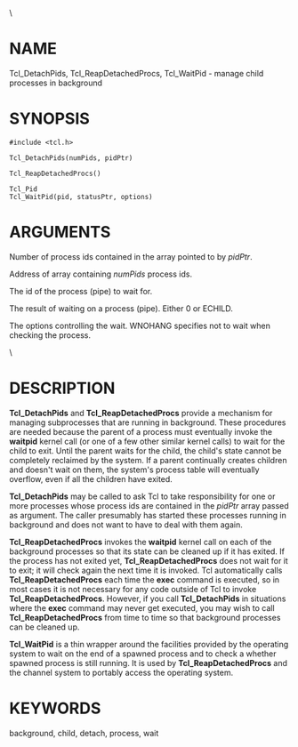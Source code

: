 \

# NAME

Tcl_DetachPids, Tcl_ReapDetachedProcs, Tcl_WaitPid - manage child
processes in background

# SYNOPSIS

    #include <tcl.h>

    Tcl_DetachPids(numPids, pidPtr)

    Tcl_ReapDetachedProcs()

    Tcl_Pid
    Tcl_WaitPid(pid, statusPtr, options)

# ARGUMENTS

Number of process ids contained in the array pointed to by *pidPtr*.

Address of array containing *numPids* process ids.

The id of the process (pipe) to wait for.

The result of waiting on a process (pipe). Either 0 or ECHILD.

The options controlling the wait. WNOHANG specifies not to wait when
checking the process.

\

# DESCRIPTION

**Tcl_DetachPids** and **Tcl_ReapDetachedProcs** provide a mechanism for
managing subprocesses that are running in background. These procedures
are needed because the parent of a process must eventually invoke the
**waitpid** kernel call (or one of a few other similar kernel calls) to
wait for the child to exit. Until the parent waits for the child, the
child\'s state cannot be completely reclaimed by the system. If a parent
continually creates children and doesn\'t wait on them, the system\'s
process table will eventually overflow, even if all the children have
exited.

**Tcl_DetachPids** may be called to ask Tcl to take responsibility for
one or more processes whose process ids are contained in the *pidPtr*
array passed as argument. The caller presumably has started these
processes running in background and does not want to have to deal with
them again.

**Tcl_ReapDetachedProcs** invokes the **waitpid** kernel call on each of
the background processes so that its state can be cleaned up if it has
exited. If the process has not exited yet, **Tcl_ReapDetachedProcs**
does not wait for it to exit; it will check again the next time it is
invoked. Tcl automatically calls **Tcl_ReapDetachedProcs** each time the
**exec** command is executed, so in most cases it is not necessary for
any code outside of Tcl to invoke **Tcl_ReapDetachedProcs**. However, if
you call **Tcl_DetachPids** in situations where the **exec** command may
never get executed, you may wish to call **Tcl_ReapDetachedProcs** from
time to time so that background processes can be cleaned up.

**Tcl_WaitPid** is a thin wrapper around the facilities provided by the
operating system to wait on the end of a spawned process and to check a
whether spawned process is still running. It is used by
**Tcl_ReapDetachedProcs** and the channel system to portably access the
operating system.

# KEYWORDS

background, child, detach, process, wait
